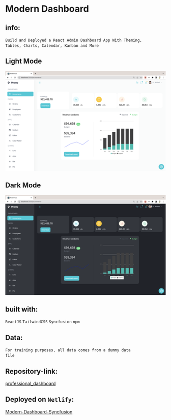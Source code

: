 # Modern Dashboard

## info:
<code>Build and Deployed a React Admin Dashboard App With Theming, Tables, Charts, Calendar, Kanban and More</code>

## Light Mode
![Screenshot Ecommerce_Light](src/data/modern-dashboard-light.png "Ecommerce Light")

## Dark Mode
![Screenshot Ecommerce_Dark](src/data/modern-dashboard-dark.png "Ecommerce Dark")

## built with:
<code>ReactJS</code>
<code>TailwindCSS</code>
<code>Syncfusion</code>
<code>npm</code>

## Data:
<code>For training purposes, all data comes from a dummy data file</code>

## Repository-link:
[professional_dashboard]([https://github.com/Borkkris/simple-js-app](https://github.com/Borkkris/professional_Dashboard))

## Deployed on <code>Netlify</code>:
[Modern-Dashboard-Syncfusion](https://modern-dashboard-syncfusion.netlify.app)
